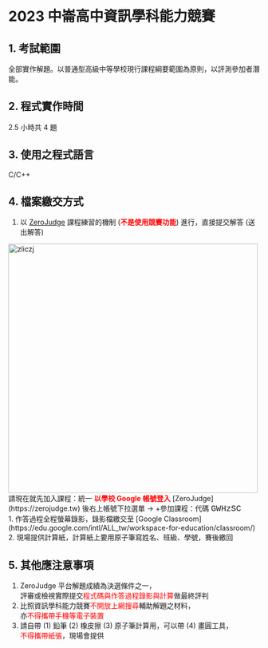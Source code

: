 # 2023 中崙高中資訊學科能力競賽

## 1. 考試範圍

全部實作解題。以普通型高級中等學校現行課程綱要範圍為原則，以評測參加者潛能。

## 2. 程式實作時間

2.5 小時共 4 題

## 3. 使用之程式語言

C/C++

## 4. 檔案繳交方式

1. 以 [ZeroJudge](https://zerojudge.tw) 課程練習的機制 (<b><span style="color:red">不是使用競賽功能</span></b>) 進行，直接提交解答 (送出解答)  
<img src="https://nandemoi.github.io/slides/zliczj.jpg" alt="zliczj" width="500"/>  
   請現在就先加入課程：統一  
   <b><span style ="color:red">以學校 Google 帳號登入</span></b> [ZeroJudge](https://zerojudge.tw) 後右上帳號下拉選單 → +參加課程：代碼 <span style="font-family:Courier; font-size:1.2em;">GWHzSC</span>  
<br>   
1. 作答過程全程螢幕錄影，錄影檔繳交至 [Google Classroom](https://edu.google.com/intl/ALL_tw/workspace-for-education/classroom/)
2. 現場提供計算紙，計算紙上要用原子筆寫姓名、班級、學號，賽後繳回

## 5. 其他應注意事項

1. ZeroJudge 平台解題成績為決選條件之一，  
   評審或檢視實際提交<span style="color:red">程式碼與作答過程錄影與計算</span>做最終評判
2. 比照資訊學科能力競賽<span style="color:red">不開放上網搜尋</span>輔助解題之材料，  
   亦<span style="color:red">不得攜帶手機等電子裝置</span>
3. 請自帶 (1) 鉛筆 (2) 橡皮擦 (3) 原子筆計算用，可以帶 (4) 畫圓工具，  
   <span style="color:red">不得攜帶紙張</span>，現場會提供
